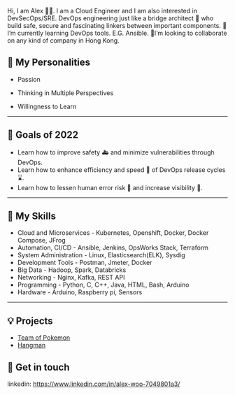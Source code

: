 
Hi, I am Alex :man_technologist:. I am a Cloud Engineer and I am also interested in DevSecOps/SRE. DevOps engineering just like a bridge architect :construction_worker: who build safe, secure and fascinating linkers between important components. 🌱 I’m currently learning DevOps tools. E.G. Ansible. 💞️I’m looking to collaborate on any kind of company in Hong Kong. 

## 👀 My Personalities

- Passion

- Thinking in Multiple Perspectives

- Willingness to Learn
---
## :dart: Goals of 2022

- Learn how to improve safety :ambulance: and minimize vulnerabilities through DevOps.
- Learn how to enhance efficiency and speed :rocket: of DevOps release cycles :hourglass:.
- Learn how to lessen human error risk :zombie: and increase visibility :telescope:.
---
## :dvd: My Skills

- Cloud and Microservices - Kubernetes, Openshift, Docker, Docker Compose, JFrog
- Automation, CI/CD - Ansible, Jenkins, OpsWorks Stack, Terraform
- System Administration - Linux, Elasticsearch(ELK), Sysdig
- Development Tools - Postman, Jmeter, Docker
- Big Data - Hadoop, Spark, Databricks
- Networking - Nginx, Kafka, REST API
- Programming - Python, C, C++, Java, HTML, Bash, Arduino
- Hardware - Arduino, Raspberry pi, Sensors
---
## 💡 Projects
- [Team of Pokemon](https://ms314006.github.io/team-of-pokemon/dist/)
- [Hangman](https://ms314006.github.io/hangman/dist/)

## 🔗 Get in touch
  linkedin: https://www.linkedin.com/in/alex-woo-7049801a3/
<!---
alexshinningsun/alexshinningsun is a ✨ special ✨ repository because its `README.md` (this file) appears on your GitHub profile.
You can click the Preview link to take a look at your changes.
--->
